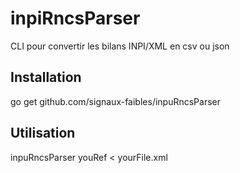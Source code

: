 # inpiRncsParser
CLI pour convertir les bilans INPI/XML en csv ou json

## Installation
go get github.com/signaux-faibles/inpuRncsParser

## Utilisation
inpuRncsParser youRef < yourFile.xml
